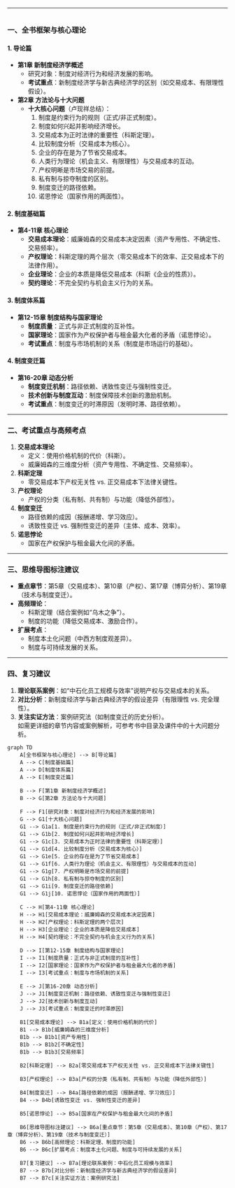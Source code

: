 
---
```table-of-contents
```
### **一、全书框架与核心理论**
#### **1. 导论篇**  
- **第1章 新制度经济学概述**  
  - 研究对象：制度对经济行为和经济发展的影响。  
  - **考试重点**：新制度经济学与新古典经济学的区别（如交易成本、有限理性假设）。  
- **第2章 方法论与十大问题**  
  - **十大核心问题**（卢现祥总结）：  
    1. 制度是约束行为的规则（正式/非正式制度）。  
    2. 制度如何兴起并影响经济增长。  
    3. 交易成本为正时法律的重要性（科斯定理）。  
    4. 比较制度分析（交易成本为核心）。  
    5. 企业的存在是为了节省交易成本。  
    6. 人类行为理论（机会主义、有限理性）与交易成本的互动。  
    7. 产权明晰是市场交易的前提。  
    8. 私有制与掠夺制度的区别。  
    9. 制度变迁的路径依赖。  
    10. 诺思悖论（国家作用的两面性）。  
#### **2. 制度基础篇**  
- **第4-11章 核心理论**  
  - **交易成本理论**：威廉姆森的交易成本决定因素（资产专用性、不确定性、交易频率）。  
  - **产权理论**：科斯定理的两个层次（零交易成本下的效率、正交易成本下的法律作用）。  
  - **企业理论**：企业的本质是降低交易成本（科斯《企业的性质》）。  
  - **契约理论**：不完全契约与机会主义行为的关系。  
#### **3. 制度体系篇**  
- **第12-15章 制度结构与国家理论**  
  - **制度质量**：正式与非正式制度的互补性。  
  - **国家理论**：国家作为产权保护者与租金最大化者的矛盾（诺思悖论）。  
  - **考试重点**：制度与市场机制的关系（制度是市场运行的基础）。  
#### **4. 制度变迁篇**  
- **第16-20章 动态分析**  
  - **制度变迁机制**：路径依赖、诱致性变迁与强制性变迁。  
  - **技术创新与制度互动**：制度保障技术创新的激励机制。  
  - **考试重点**：制度变迁的时滞原因（发明时滞、路径依赖）。  
---
### **二、考试重点与高频考点**  
1. **交易成本理论**  
   - 定义：使用价格机制的代价（科斯）。  
   - 威廉姆森的三维度分析（资产专用性、不确定性、交易频率）。  
2. **科斯定理**  
   - 零交易成本下产权无关性 vs. 正交易成本下法律关键性。  
3. **产权理论**  
   - 产权的分类（私有制、共有制）与功能（降低外部性）。  
4. **制度变迁**  
   - 路径依赖的成因（报酬递增、学习效应）。  
   - 诱致性变迁 vs. 强制性变迁的差异（主体、成本、效率）。  
5. **诺思悖论**  
   - 国家在产权保护与租金最大化间的矛盾。  
---
### **三、思维导图标注建议**  
- **重点章节**：第5章（交易成本）、第10章（产权）、第17章（博弈分析）、第19章（技术与制度变迁）。  
- **高频理论**：  
  - 科斯定理（结合案例如“乌木之争”）。  
  - 制度的功能（降低交易成本、激励合作）。  
- **扩展考点**：  
  - 制度本土化问题（中西方制度观差异）。  
  - 制度与可持续发展的关系。  
---
### **四、复习建议**  
1. **理论联系案例**：如“中石化员工规模与效率”说明产权与交易成本的关系。  
2. **对比分析**：新制度经济学与新古典经济学的假设差异（有限理性 vs. 完全理性）。  
3. **关注实证方法**：案例研究法（如制度变迁的历史分析）。  
如需更详细的章节内容或案例解析，可参考书中目录及课件中的十大问题分析。

```mermind
graph TD
    A[全书框架与核心理论] --> B[导论篇]
    A --> C[制度基础篇]
    A --> D[制度体系篇]
    A --> E[制度变迁篇]

    B --> F[第1章 新制度经济学概述]
    B --> G[第2章 方法论与十大问题]

    F --> F1[研究对象：制度对经济行为和经济发展的影响]
    G --> G1[十大核心问题]
    G1 --> G1a[1. 制度是约束行为的规则（正式/非正式制度）]
    G1 --> G1b[2. 制度如何兴起并影响经济增长]
    G1 --> G1c[3. 交易成本为正时法律的重要性（科斯定理）]
    G1 --> G1d[4. 比较制度分析（交易成本为核心）]
    G1 --> G1e[5. 企业的存在是为了节省交易成本]
    G1 --> G1f[6. 人类行为理论（机会主义、有限理性）与交易成本的互动]
    G1 --> G1g[7. 产权明晰是市场交易的前提]
    G1 --> G1h[8. 私有制与掠夺制度的区别]
    G1 --> G1i[9. 制度变迁的路径依赖]
    G1 --> G1j[10. 诺思悖论（国家作用的两面性）]

    C --> H[第4-11章 核心理论]
    H --> H1[交易成本理论：威廉姆森的交易成本决定因素]
    H --> H2[产权理论：科斯定理的两个层次]
    H --> H3[企业理论：企业的本质是降低交易成本]
    H --> H4[契约理论：不完全契约与机会主义行为的关系]

    D --> I[第12-15章 制度结构与国家理论]
    I --> I1[制度质量：正式与非正式制度的互补性]
    I --> I2[国家理论：国家作为产权保护者与租金最大化者的矛盾]
    I --> I3[考试重点：制度与市场机制的关系]

    E --> J[第16-20章 动态分析]
    J --> J1[制度变迁机制：路径依赖、诱致性变迁与强制性变迁]
    J --> J2[技术创新与制度互动]
    J --> J3[考试重点：制度变迁的时滞原因]

    B1[交易成本理论] --> B1a[定义：使用价格机制的代价]
    B1 --> B1b[威廉姆森的三维度分析]
    B1b --> B1b1[资产专用性]
    B1b --> B1b2[不确定性]
    B1b --> B1b3[交易频率]

    B2[科斯定理] --> B2a[零交易成本下产权无关性 vs. 正交易成本下法律关键性]

    B3[产权理论] --> B3a[产权的分类（私有制、共有制）与功能（降低外部性）]

    B4[制度变迁] --> B4a[路径依赖的成因（报酬递增、学习效应）]
    B4 --> B4b[诱致性变迁 vs. 强制性变迁的差异]

    B5[诺思悖论] --> B5a[国家在产权保护与租金最大化间的矛盾]

    B6[思维导图标注建议] --> B6a[重点章节：第5章（交易成本）、第10章（产权）、第17章（博弈分析）、第19章（技术与制度变迁）]
    B6 --> B6b[高频理论：科斯定理、制度的功能]
    B6 --> B6c[扩展考点：制度本土化问题、制度与可持续发展的关系]

    B7[复习建议] --> B7a[理论联系案例：中石化员工规模与效率]
    B7 --> B7b[对比分析：新制度经济学与新古典经济学的假设差异]
    B7 --> B7c[关注实证方法：案例研究法]

```